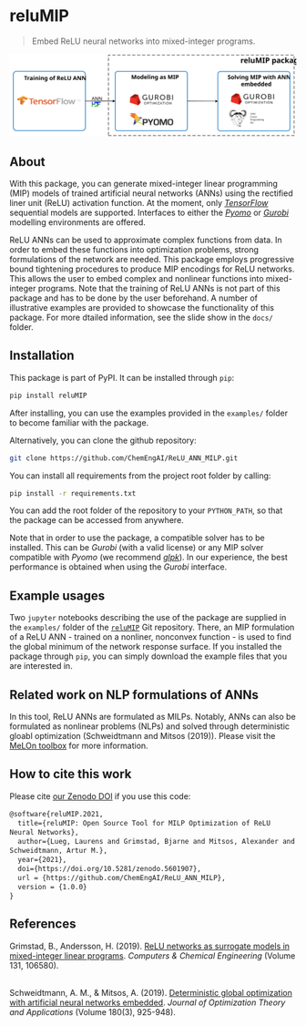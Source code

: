 # reluMIP
> Embed ReLU neural networks into mixed-integer programs.

![](docs/reluMIP_methodology.svg)

## About
With this package, you can generate mixed-integer linear programming (MIP) models of trained artificial neural networks (ANNs) using the rectified liner unit (ReLU) activation function. At the moment, only [*TensorFlow*](https://www.tensorflow.org/) sequential models are supported. Interfaces to either the [*Pyomo*](https://www.pyomo.org/) or [*Gurobi*](https://www.gurobi.com/) modelling environments are offered.

ReLU ANNs can be used to approximate complex functions from data. In order to embed these functions into optimization problems, strong formulations of the network are needed. This package employs progressive bound tightening procedures to produce MIP encodings for ReLU networks. This allows the user to embed complex and nonlinear functions into mixed-integer programs. Note that the training of ReLU ANNs is not part of this package and has to be done by the user beforehand. A number of illustrative examples are provided to showcase the functionality of this package. For more dtailed information, see the slide show in the `docs/` folder.


## Installation
This package is part of PyPI. It can be installed through `pip`:

```sh
pip install reluMIP
```
After installing, you can use the examples provided in the `examples/` folder to become familiar with the package.

Alternatively, you can clone the github repository:

```sh
git clone https://github.com/ChemEngAI/ReLU_ANN_MILP.git
```
You can install all requirements from the project root folder by calling:

```sh
pip install -r requirements.txt
```
You can add the root folder of the repository to your `PYTHON_PATH`, so that the package can be accessed from anywhere. 

Note that in order to use the package, a compatible solver has to be installed. This can be *Gurobi* (with a valid license) or any MIP solver compatible with *Pyomo* (we recommend [*glpk*](https://www.gnu.org/software/glpk/)). In our experience, the best performance is obtained when using the *Gurobi* interface.

## Example usages
Two `jupyter` notebooks describing the use of the package are supplied in the `examples/` folder of the [`reluMIP`](https://github.com/ChemEngAI/ReLU_ANN_MILP) Git repository. There, an MIP formulation of a ReLU ANN - trained on a nonliner, nonconvex function - is used to find the global minimum of the network response surface. If you installed the package through `pip`, you can simply download the example files that you are interested in.

## Related work on NLP formulations of ANNs
In this tool, ReLU ANNs are formulated as MILPs. Notably, ANNs can also be formulated as nonlinear problems (NLPs) and solved through deterministic gloabl optimization (Schweidtmann and Mitsos (2019)). Please visit the [MeLOn toolbox](https://git.rwth-aachen.de/avt-svt/public/MeLOn) for more information.

## How to cite this work

Please cite [our Zenodo DOI]((https://doi.org/10.5281/zenodo.5601907)) if you use this code:

```
@software{reluMIP.2021,
  title={reluMIP: Open Source Tool for MILP Optimization of ReLU Neural Networks},
  author={Lueg, Laurens and Grimstad, Bjarne and Mitsos, Alexander and Schweidtmann, Artur M.},
  year={2021},
  doi={https://doi.org/10.5281/zenodo.5601907},
  url = {https://github.com/ChemEngAI/ReLU_ANN_MILP},
  version = {1.0.0}
}
```

## References
Grimstad, B., Andersson, H. (2019). [ReLU networks as surrogate models in mixed-integer linear programs](https://doi.org/10.1016/j.compchemeng.2019.106580). *Computers & Chemical Engineering* (Volume 131, 106580).<br><br>

Schweidtmann, A. M., & Mitsos, A. (2019). [Deterministic global optimization with artificial neural networks embedded](https://doi.org/10.1007/s10957-018-1396-0). *Journal of Optimization Theory and Applications* (Volume 180(3), 925-948).<br><br>



